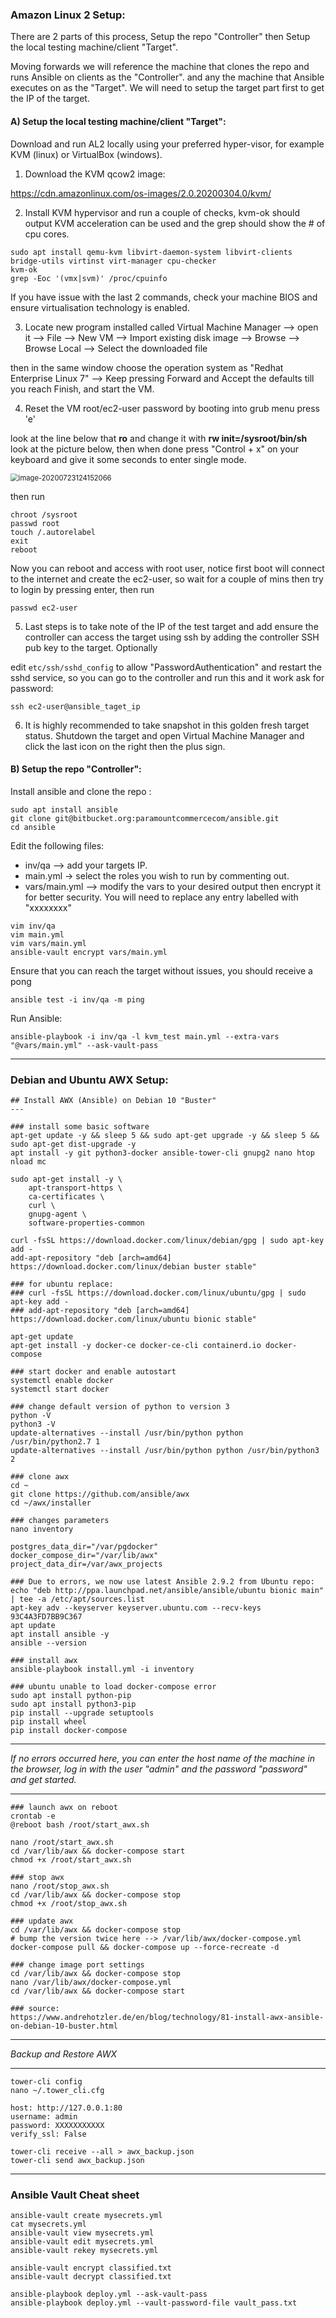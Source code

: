 ### Amazon Linux 2 Setup:



There are 2 parts of this process, Setup the repo "Controller" then Setup the local testing machine/client "Target".

Moving forwards we will reference  the machine that clones the repo and runs Ansible on clients as the "Controller".
and any the machine that Ansible executes on as the "Target". We will need to setup the target part first to get the IP of the target.



#### A) Setup the local testing machine/client "Target":

Download and run AL2 locally using your preferred hyper-visor, for example KVM (linux) or VirtualBox (windows).



1) Download the KVM qcow2 image:

https://cdn.amazonlinux.com/os-images/2.0.20200304.0/kvm/



2) Install KVM hypervisor and run a couple of checks, kvm-ok should output KVM acceleration can be used and the grep should show the # of cpu cores. 

````
sudo apt install qemu-kvm libvirt-daemon-system libvirt-clients bridge-utils virtinst virt-manager cpu-checker
kvm-ok
grep -Eoc '(vmx|svm)' /proc/cpuinfo
````

If you have issue with the last 2 commands, check your machine BIOS and ensure virtualisation technology is enabled.



3)  Locate new program installed called Virtual Machine Manager --> open it --> File --> New VM --> Import existing disk image --> Browse --> Browse Local --> Select the downloaded file

then in the same window choose the operation system as "Redhat Enterprise Linux 7" --> Keep pressing Forward and Accept the defaults till you reach Finish, and start the VM.



4) Reset the VM root/ec2-user password by booting into grub menu press 'e' 

look at the line below that **ro** and change it with 
**rw init=/sysroot/bin/sh** look at the picture below, then when done press "Control + x" on your keyboard and give it some seconds to enter single mode.

 



<img src="/home/medo/.config/Typora/typora-user-images/image-20200723124152066.png" alt="image-20200723124152066" style="zoom: 80%;" />



then run

```
chroot /sysroot
passwd root
touch /.autorelabel
exit
reboot 
```

Now you can reboot and access with root user, notice first boot will connect to the internet and create the ec2-user, so wait for a couple of mins then try to login by pressing enter, then run

```
passwd ec2-user
```



5) Last steps is to take note of the IP of the test target and add ensure the controller can access the  target using ssh by adding the controller SSH pub key to the target. Optionally

edit `etc/ssh/sshd_config` to allow "PasswordAuthentication"  and restart the sshd service, so you can go to the controller and run this and it work ask for password:

`ssh ec2-user@ansible_taget_ip`



6) It is highly recommended to take snapshot in this golden fresh target status. Shutdown the target and open Virtual Machine Manager and click the last icon on the right then the plus sign.



#### B) Setup the repo "Controller":



 Install ansible and clone the repo :

```
sudo apt install ansible
git clone git@bitbucket.org:paramountcommercecom/ansible.git
cd ansible
```



Edit the following files:

- inv/qa -->  add your targets IP.
- main.yml -> select the roles you wish to run by commenting out.
- vars/main.yml --> modify the vars to your desired output then encrypt it for better security. You will need to replace any entry labelled with "xxxxxxxx"

```
vim inv/qa 
vim main.yml
vim vars/main.yml
ansible-vault encrypt vars/main.yml
```



Ensure that you can reach the target without issues, you should receive a pong 

```
ansible test -i inv/qa -m ping
```



Run Ansible:

```
ansible-playbook -i inv/qa -l kvm_test main.yml --extra-vars "@vars/main.yml" --ask-vault-pass
```



---



### Debian and Ubuntu AWX Setup:



```
## Install AWX (Ansible) on Debian 10 "Buster"
---

### install some basic software
apt-get update -y && sleep 5 && sudo apt-get upgrade -y && sleep 5 && sudo apt-get dist-upgrade -y
apt install -y git python3-docker ansible-tower-cli gnupg2 nano htop nload mc

sudo apt-get install -y \
    apt-transport-https \
    ca-certificates \
    curl \
    gnupg-agent \
    software-properties-common
    
curl -fsSL https://download.docker.com/linux/debian/gpg | sudo apt-key add -
add-apt-repository "deb [arch=amd64] https://download.docker.com/linux/debian buster stable"

### for ubuntu replace:
### curl -fsSL https://download.docker.com/linux/ubuntu/gpg | sudo apt-key add -
### add-apt-repository "deb [arch=amd64] https://download.docker.com/linux/ubuntu bionic stable"

apt-get update
apt-get install -y docker-ce docker-ce-cli containerd.io docker-compose

### start docker and enable autostart
systemctl enable docker
systemctl start docker

### change default version of python to version 3
python -V
python3 -V
update-alternatives --install /usr/bin/python python /usr/bin/python2.7 1
update-alternatives --install /usr/bin/python python /usr/bin/python3 2

### clone awx
cd ~
git clone https://github.com/ansible/awx
cd ~/awx/installer

### changes parameters
nano inventory

postgres_data_dir="/var/pgdocker"
docker_compose_dir="/var/lib/awx"
project_data_dir=/var/awx_projects

### Due to errors, we now use latest Ansible 2.9.2 from Ubuntu repo:
echo "deb http://ppa.launchpad.net/ansible/ansible/ubuntu bionic main" | tee -a /etc/apt/sources.list
apt-key adv --keyserver keyserver.ubuntu.com --recv-keys 93C4A3FD7BB9C367
apt update
apt install ansible -y
ansible --version

### install awx
ansible-playbook install.yml -i inventory

### ubuntu unable to load docker-compose error
sudo apt install python-pip
sudo apt install python3-pip
pip install --upgrade setuptools
pip install wheel
pip install docker-compose
```
---

*If no errors occurred here, you can enter the host name of the machine in the browser, log in with the user 
"admin" and the password "password" and get started.*

---
```
### launch awx on reboot
crontab -e
@reboot bash /root/start_awx.sh

nano /root/start_awx.sh
cd /var/lib/awx && docker-compose start
chmod +x /root/start_awx.sh

### stop awx 
nano /root/stop_awx.sh
cd /var/lib/awx && docker-compose stop
chmod +x /root/stop_awx.sh

### update awx
cd /var/lib/awx && docker-compose stop
# bump the version twice here --> /var/lib/awx/docker-compose.yml
docker-compose pull && docker-compose up --force-recreate -d

### change image port settings
cd /var/lib/awx && docker-compose stop
nano /var/lib/awx/docker-compose.yml
cd /var/lib/awx && docker-compose start

### source:
https://www.andrehotzler.de/en/blog/technology/81-install-awx-ansible-on-debian-10-buster.html
```

---

*Backup and Restore AWX*

---

```
tower-cli config
nano ~/.tower_cli.cfg

host: http://127.0.0.1:80
username: admin
password: XXXXXXXXXXX
verify_ssl: False

tower-cli receive --all > awx_backup.json
tower-cli send awx_backup.json

```



----



### Ansible Vault Cheat sheet

```
ansible-vault create mysecrets.yml
cat mysecrets.yml
ansible-vault view mysecrets.yml
ansible-vault edit mysecrets.yml
ansible-vault rekey mysecrets.yml

ansible-vault encrypt classified.txt
ansible-vault decrypt classified.txt

ansible-playbook deploy.yml --ask-vault-pass
ansible-playbook deploy.yml --vault-password-file vault_pass.txt
```

